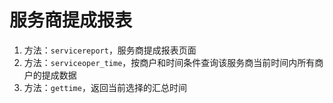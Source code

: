 # 服务商提成报表

1. 方法：`servicereport`，服务商提成报表页面
2. 方法：`serviceoper_time`，按商户和时间条件查询该服务商当前时间内所有商户的提成数据
3. 方法：`gettime`，返回当前选择的汇总时间